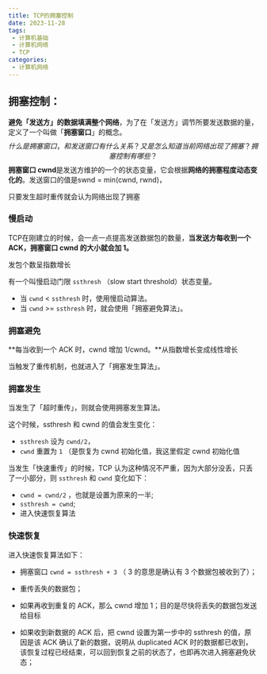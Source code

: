 ```yaml
---
title: TCP的拥塞控制
date: 2023-11-28
tags:
 - 计算机基础
 - 计算机网络
 - TCP
categories:
 - 计算机网络
---
```


<!-- more -->

## 拥塞控制：

**避免「发送方」的数据填满整个网络**，为了在「发送方」调节所要发送数据的量，定义了一个叫做「**拥塞窗口**」的概念。
$$
什么是拥塞窗口，和发送窗口有什么关系？又是怎么知道当前网络出现了拥塞？拥塞控制有哪些？
$$
**拥塞窗口 cwnd**是发送方维护的一个的状态变量，它会根据**网络的拥塞程度动态变化的**。发送窗口的值是swnd = min(cwnd, rwnd)，

只要发生超时重传就会认为网络出现了拥塞

 ### 慢启动

  TCP在刚建立的时候，会一点一点提高发送数据包的数量，**当发送方每收到一个 ACK，拥塞窗口 cwnd 的大小就会加 1。**

  发包个数呈指数增长

  有一个叫慢启动门限 `ssthresh` （slow start threshold）状态变量。

  - 当 `cwnd` < `ssthresh` 时，使用慢启动算法。
  - 当 `cwnd` >= `ssthresh` 时，就会使用「拥塞避免算法」。

 ### 拥塞避免

  **每当收到一个 ACK 时，cwnd 增加 1/cwnd。**从指数增长变成线性增长

  当触发了重传机制，也就进入了「拥塞发生算法」。

 ### 拥塞发生

  当发生了「超时重传」，则就会使用拥塞发生算法。

  这个时候，ssthresh 和 cwnd 的值会发生变化：

  - `ssthresh` 设为 `cwnd/2`，
  - `cwnd` 重置为 `1` （是恢复为 cwnd 初始化值，我这里假定 cwnd 初始化值

  当发生「快速重传」的时候，TCP 认为这种情况不严重，因为大部分没丢，只丢了一小部分，则 `ssthresh` 和 `cwnd` 变化如下：

  - `cwnd = cwnd/2` ，也就是设置为原来的一半;
  - `ssthresh = cwnd`;
  - 进入快速恢复算法

 ### 快速恢复

  进入快速恢复算法如下：

- 拥塞窗口 `cwnd = ssthresh + 3` （ 3 的意思是确认有 3 个数据包被收到了）；

- 重传丢失的数据包；

- 如果再收到重复的 ACK，那么 cwnd 增加 1；目的是尽快将丢失的数据包发送给目标

- 如果收到新数据的 ACK 后，把 cwnd 设置为第一步中的 ssthresh 的值，原因是该 ACK 确认了新的数据，说明从 duplicated ACK 时的数据都已收到，该恢复过程已经结束，可以回到恢复之前的状态了，也即再次进入拥塞避免状态；